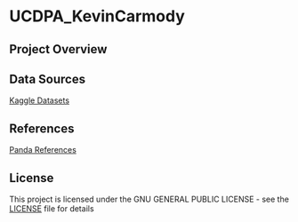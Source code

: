 # UCDPA_KevinCarmody

## Project Overview

## Data Sources
[Kaggle Datasets](https://www.kaggle.com/datasets/mattiuzc/stock-exchange-data)
## References
[Panda References](https://pandas.pydata.org/docs/reference/frame.html)

## License
This project is licensed under the GNU GENERAL PUBLIC LICENSE - see the [LICENSE](LICENSE) file for details